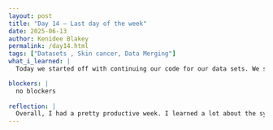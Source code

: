 ```yaml
---
layout: post
title: "Day 14 – Last day of the week"
date: 2025-06-13
author: Kenidee Blakey
permalink: /day14.html
tags: ["Datasets , Skin cancer, Data Merging"]
what_i_learned: |
  Today we started off with continuing our code for our data sets. We separated them by malignant and benign, maligant being cancerous lesions and benign being non cancerous. We took a brief pause on coding to start our end of the week check ins. Our presentation went well and I hope we get good feedback from others in our cohort. Lastly, when we came back from lunch we finished up our code. I am excited about this because it means we will start building our models next week.

blockers: |
  no blockers 
  
reflection: |
  Overall, I had a pretty productive week. I learned a lot about the syntax of PANDAS and our base code we will be using. It was really cool learning about the different types of cancerous and non cancerous lesions and also learning the proper terms for them. I hope to learn more about this through Dr.Pramanik next week as I feel it would help our project be more informative. I will enjoy my weekend after my productivity this week. 
---
```

